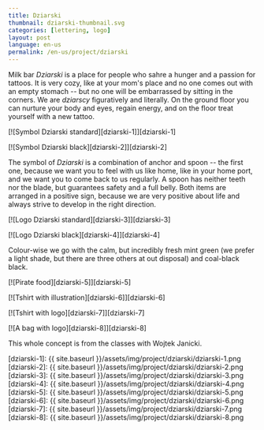 ```yaml
---
title: Dziarski
thumbnail: dziarski-thumbnail.svg
categories: [lettering, logo]
layout: post
language: en-us
permalink: /en-us/project/dziarski
---
```


Milk bar _Dziarski_ is a place for people who sahre a hunger and a passion for tattoos. It is very cozy, like at your mom's place and no one comes out with an empty stomach -- but no one will be embarrassed by sitting in the corners. We are _dziarscy_ figuratively and literally. On the ground floor you can nurture your body and eyes, regain energy, and on the floor treat yourself with a new tattoo.

[![Symbol Dziarski standard][dziarski-1]][dziarski-1]

[![Symbol Dziarski black][dziarski-2]][dziarski-2]

The symbol of _Dziarski_ is a combination of anchor and spoon -- the first one, because we want you to feel with us like home, like in your home port, and we want you to come back to us regularly. A spoon has neither teeth nor the blade, but guarantees safety and a full belly. Both items are arranged in a positive sign, because we are very positive about life and always strive to develop in the right direction.

[![Logo Dziarski standard][dziarski-3]][dziarski-3]

[![Logo Dziarski black][dziarski-4]][dziarski-4]

Colour-wise we go with the calm, but incredibly fresh mint green (we prefer a light shade, but there are three others at out disposal) and coal-black black.

[![Pirate food][dziarski-5]][dziarski-5]

[![Tshirt with illustration][dziarski-6]][dziarski-6]

[![Tshirt with logo][dziarski-7]][dziarski-7]

[![A bag with logo][dziarski-8]][dziarski-8]

This whole concept is from the classes with Wojtek Janicki.

[dziarski-1]: {{ site.baseurl }}/assets/img/project/dziarski/dziarski-1.png
[dziarski-2]: {{ site.baseurl }}/assets/img/project/dziarski/dziarski-2.png
[dziarski-3]: {{ site.baseurl }}/assets/img/project/dziarski/dziarski-3.png
[dziarski-4]: {{ site.baseurl }}/assets/img/project/dziarski/dziarski-4.png
[dziarski-5]: {{ site.baseurl }}/assets/img/project/dziarski/dziarski-5.png
[dziarski-6]: {{ site.baseurl }}/assets/img/project/dziarski/dziarski-6.png
[dziarski-7]: {{ site.baseurl }}/assets/img/project/dziarski/dziarski-7.png
[dziarski-8]: {{ site.baseurl }}/assets/img/project/dziarski/dziarski-8.png